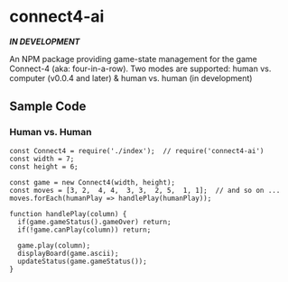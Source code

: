 # connect4-ai

***IN DEVELOPMENT***

An NPM package providing game-state management for the game Connect-4 (aka: four-in-a-row). Two modes are supported: human vs. computer (v0.0.4 and later) & human vs. human (in development)

## Sample Code

### Human vs. Human
```
const Connect4 = require('./index');  // require('connect4-ai')
const width = 7;
const height = 6;

const game = new Connect4(width, height);
const moves = [3, 2,  4, 4,  3, 3,  2, 5,  1, 1];  // and so on ...
moves.forEach(humanPlay => handlePlay(humanPlay));

function handlePlay(column) {
  if(game.gameStatus().gameOver) return;
  if(!game.canPlay(column)) return;

  game.play(column);
  displayBoard(game.ascii);
  updateStatus(game.gameStatus());
}
```